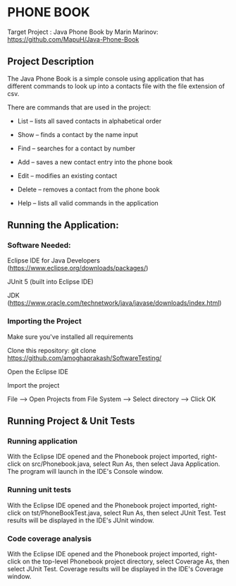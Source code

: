 # PHONE BOOK

Target Project : 
Java Phone Book by Marin Marinov: https://github.com/MapuH/Java-Phone-Book 

## Project Description 

The Java Phone Book is a simple console using application that has different commands to look up into a contacts file with the file extension of csv. 

There are commands that are used in the project:  

* List – lists all saved contacts in alphabetical order 

* Show – finds a contact by the name input 

* Find – searches for a contact by number 

* Add – saves a new contact entry into the phone book 

* Edit – modifies an existing contact 

* Delete – removes a contact from the phone book 

* Help – lists all valid commands in the application 
 

## Running the Application: 

### Software Needed: 

Eclipse IDE for Java Developers (https://www.eclipse.org/downloads/packages/) 

JUnit 5 (built into Eclipse IDE) 

JDK (https://www.oracle.com/technetwork/java/javase/downloads/index.html) 

### Importing the Project 

Make sure you've installed all requirements 

Clone this repository: git clone https://github.com/amoghaprakash/SoftwareTesting/ 

Open the Eclipse IDE 

Import the project 

File --> Open Projects from File System --> Select directory --> Click OK 

## Running Project & Unit Tests 

### Running application 

With the Eclipse IDE opened and the Phonebook project imported, right-click on src/Phonebook.java, select Run As, then select Java Application. The program will launch in the IDE's Console window. 

### Running unit tests 

With the Eclipse IDE opened and the Phonebook project imported, right-click on tst/PhoneBookTest.java, select Run As, then select JUnit Test. Test results will be displayed in the IDE's JUnit window. 

### Code coverage analysis 
With the Eclipse IDE opened and the Phonebook project imported, right-click on the top-level Phonebook project directory, select Coverage As, then select JUnit Test. Coverage results will be displayed in the IDE's Coverage window. 

